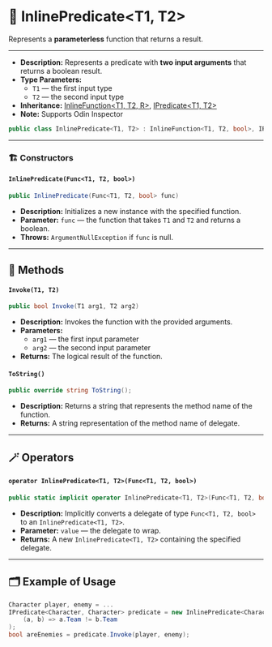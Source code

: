# 🧩 InlinePredicate&lt;T1, T2&gt;

Represents a <b>parameterless</b> function that returns a result.

---

- **Description:** Represents a predicate with <b>two input arguments</b> that returns a boolean result.
- **Type Parameters:**
  - `T1` — the first input type
  - `T2` — the second input type
- **Inheritance:** [InlineFunction&lt;T1, T2, R&gt;](InlineFunction%602.md), [IPredicate&lt;T1, T2&gt;](IPredicate%602.md)
- **Note:** Supports Odin Inspector


```csharp
public class InlinePredicate<T1, T2> : InlineFunction<T1, T2, bool>, IPredicate<T1, T2>
```


---

### 🏗️ Constructors <div id="-constructors"></div>

#### `InlinePredicate(Func<T1, T2, bool>)`

```csharp
public InlinePredicate(Func<T1, T2, bool> func)
````

- **Description:** Initializes a new instance with the specified function.
- **Parameter:** `func` — the function that takes `T1` and `T2` and returns a boolean.
- **Throws:** `ArgumentNullException` if `func` is null.

---

## 🏹 Methods

#### `Invoke(T1, T2)`

```csharp
public bool Invoke(T1 arg1, T2 arg2)
````

- **Description:** Invokes the function with the provided arguments.
- **Parameters:**
    - `arg1` — the first input parameter
    - `arg2` — the second input parameter
- **Returns:** The logical result of the function.

#### `ToString()`

```csharp
public override string ToString();
````

- **Description:** Returns a string that represents the method name of the function.
- **Returns:** A string representation of the method name of delegate.

---

## 🪄 Operators

#### `operator InlinePredicate<T1, T2>(Func<T1, T2, bool>)`

```csharp
public static implicit operator InlinePredicate<T1, T2>(Func<T1, T2, bool> value);
````

- **Description:** Implicitly converts a delegate of type `Func<T1, T2, bool>` to an `InlinePredicate<T1, T2>`.
- **Parameter:** `value` — the delegate to wrap.
- **Returns:** A new `InlinePredicate<T1, T2>` containing the specified delegate.

---

## 🗂 Example of Usage

```csharp
Character player, enemy = ...
IPredicate<Character, Character> predicate = new InlinePredicate<Character, Character>(
    (a, b) => a.Team != b.Team
);
bool areEnemies = predicate.Invoke(player, enemy);
```


